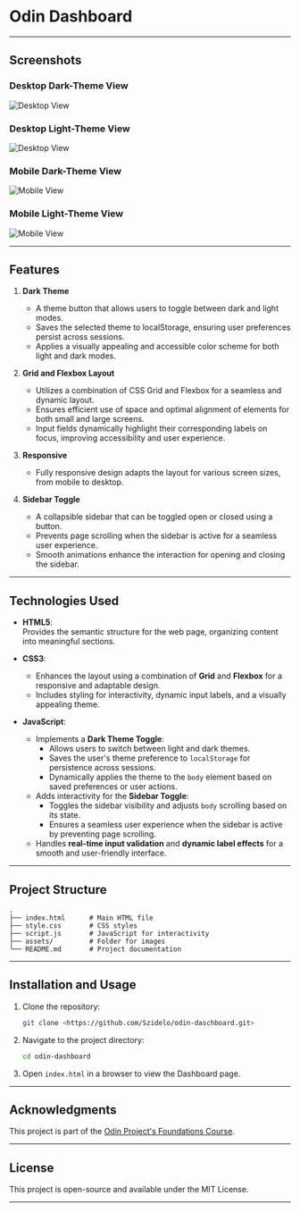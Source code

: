 # Odin Dashboard

---

## Screenshots

### Desktop Dark-Theme View

![Desktop View](./assets/screenshots/desktop-dark.PNG)

### Desktop Light-Theme View

![Desktop View](./assets/screenshots/desktop-light.PNG)

### Mobile Dark-Theme View

![Mobile View](./assets/screenshots/mobile-dark.png)

### Mobile Light-Theme View

![Mobile View](./assets/screenshots/mobile-light.png)

---

## Features

1. **Dark Theme**

    - A theme button that allows users to toggle between dark and light modes.
    - Saves the selected theme to localStorage, ensuring user preferences persist across sessions.
    - Applies a visually appealing and accessible color scheme for both light and dark modes.

2. **Grid and Flexbox Layout**

    - Utilizes a combination of CSS Grid and Flexbox for a seamless and dynamic layout.
    - Ensures efficient use of space and optimal alignment of elements for both small and large screens.
    - Input fields dynamically highlight their corresponding labels on focus, improving accessibility and user experience.

3. **Responsive**

    - Fully responsive design adapts the layout for various screen sizes, from mobile to desktop.

4. **Sidebar Toggle**

    - A collapsible sidebar that can be toggled open or closed using a button.
    - Prevents page scrolling when the sidebar is active for a seamless user experience.
    - Smooth animations enhance the interaction for opening and closing the sidebar.

---

## Technologies Used

-   **HTML5**:  
    Provides the semantic structure for the web page, organizing content into meaningful sections.

-   **CSS3**:

    -   Enhances the layout using a combination of **Grid** and **Flexbox** for a responsive and adaptable design.
    -   Includes styling for interactivity, dynamic input labels, and a visually appealing theme.

-   **JavaScript**:
    -   Implements a **Dark Theme Toggle**:
        -   Allows users to switch between light and dark themes.
        -   Saves the user's theme preference to `localStorage` for persistence across sessions.
        -   Dynamically applies the theme to the `body` element based on saved preferences or user actions.
    -   Adds interactivity for the **Sidebar Toggle**:
        -   Toggles the sidebar visibility and adjusts `body` scrolling based on its state.
        -   Ensures a seamless user experience when the sidebar is active by preventing page scrolling.
    -   Handles **real-time input validation** and **dynamic label effects** for a smooth and user-friendly interface.

---

## Project Structure

```
.
├── index.html      # Main HTML file
├── style.css       # CSS styles
├── script.js       # JavaScript for interactivity
├── assets/         # Folder for images
└── README.md       # Project documentation
```

---

## Installation and Usage

1. Clone the repository:

    ```bash
    git clone <https://github.com/Szidelo/odin-daschboard.git>
    ```

2. Navigate to the project directory:

    ```bash
    cd odin-dashboard
    ```

3. Open `index.html` in a browser to view the Dashboard page.

---

## Acknowledgments

This project is part of the [Odin Project's Foundations Course](https://www.theodinproject.com/paths/foundations/courses/foundations).

---

## License

This project is open-source and available under the MIT License.

---
